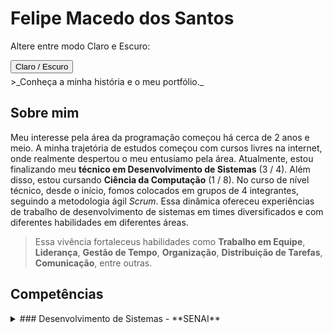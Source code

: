 # Felipe Macedo dos Santos
Altere entre modo Claro e Escuro: 
<div id="dark-mode-toggle">
  <button onclick="toggleDarkMode()">Claro / Escuro</button>
</div>
>_Conheça a minha história e o meu portfólio._

## Sobre mim
Meu interesse pela área da programação começou há cerca de 2 anos e meio. A minha trajetória de estudos começou com cursos livres na internet, onde realmente despertou o meu entusiamo pela área. Atualmente, estou finalizando meu **técnico em Desenvolvimento de Sistemas** (3 / 4). Além disso, estou cursando **Ciência da Computação** (1 / 8).
No curso de nível técnico, desde o início, fomos colocados em grupos de 4 integrantes, seguindo a metodologia ágil _Scrum_. Essa dinâmica ofereceu experiências de trabalho de desenvolvimento de sistemas em times diversificados e com diferentes habilidades em diferentes áreas. 
>Essa vivência fortaleceus habilidades como **Trabalho em Equipe**, **Liderança**, **Gestão de Tempo**, **Organização**, **Distribuição de Tarefas**, **Comunicação**, entre outras.

## Competências 
<details>
  <summary>### Desenvolvimento de Sistemas - **SENAI**</summary>
  
#### Fundamentos de Programação Orientada a Objeto
* Linguagem de programação **Java**
* Lógica de programação orientada a objeto
* Programação orientada a objetos
#### Sistemas Operacionais
* Arquitetura dos sistemas operacionais
* Sistema operacional código fechado
* Sistemas operacional código aberto
* Editor de texto
* Manipulação de arquivos
* Planilha eletrônica.
#### Hardware e Redes de Computadores
* Fundamentos de Hardware
* Fundamentos de Redes de Computadores
#### Linguagens de Marcação e Estilização
* HTML 5
* CSS 3
* Materialize
* Acessibilidade
* Design responsivo
* User experience (UX) design
#### Programação Web Front-end
* Javascript
* React
* Web apps
#### Banco de Dados
* Sistema Gerenciador de Banco de Dados (SGBD)
* Modelo relacional (MySQL)
* Modelo não-relacional (Firebase)
#### Programação Web Back-end
* Linguagem de programação **C#**
* Padrão de desenvolvimento MVC
* .NET
* Persistência de dados
* Web Services
#### Interfaces para Dispositivos Móveis
* Criação de Interfaces
* Recursos de Hardware
#### Programação Para Dispositivos 
* APIs
* Persistência de dados em dispositivos móveis
* Consumo de RESTfull web servisse
#### Projetos
* Qualidade de software
* Metodologias de desenvolvimento
* Metodologia de gerenciamento de projeto
* Apresentação do projeto
#### Requisitos e Modelagem de Software
* Requisitos
* Levantamento de Requisitos
* Gerenciamento de Requisitos
* UML (Unified Modeling Language)
* Documentação de Requisitos
#### Testes de Software
* Testes
* Planejamento de testes
* Execução de testes
##### Outros
* Ambiente de desenvolvimento desktop
* Ambiente de desenvolvimento web
* Publicação de web sites
* Publicação do aplicativo
* Controle de versões.
</details>



<script>
function toggleDarkMode() {
    var body = document.body;
    body.classList.toggle("dark-mode");
}

// cria uma função para salvar o estado do modo no localStorage
function saveModeState() {
    var body = document.body;
    if (body.classList.contains("dark-mode")) {
        localStorage.setItem("darkMode", "enabled");
    } else {
        localStorage.setItem("darkMode", "disabled");
    }
}

// carrega o estado do modo salvo no localStorage ao carregar a página
window.onload = function() {
    var darkModeState = localStorage.getItem("darkMode");
    var body = document.body;
    if (darkModeState === "enabled") {
        body.classList.add("dark-mode");
    } else {
        body.classList.remove("dark-mode");
    }
};

// adiciona um evento para salvar o estado do modo ao fechar a página
window.onbeforeunload = saveModeState;
</script>

<style>
/* estilos para os modos claro e escuro */
body {
    transition: background-color 0.4s ease;
}

div {
  margin-bottom: 5px;
}

.light-mode {
    background-color: #ffffff;
    color: #333333;
}

.dark-mode {
    background-color: #333333;
    color: #ffffff;
}
</style>
